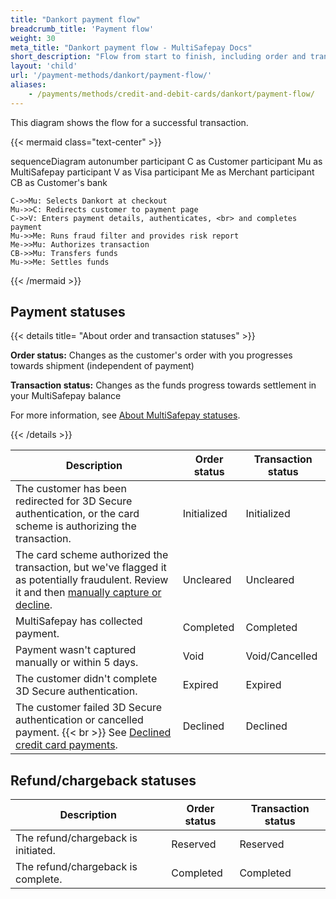 ```yaml
---
title: "Dankort payment flow"
breadcrumb_title: 'Payment flow'
weight: 30
meta_title: "Dankort payment flow - MultiSafepay Docs"
short_description: "Flow from start to finish, including order and transaction status changes"
layout: 'child'
url: '/payment-methods/dankort/payment-flow/'
aliases:
    - /payments/methods/credit-and-debit-cards/dankort/payment-flow/
---
```


This diagram shows the flow for a successful transaction.

{{< mermaid class="text-center" >}}

sequenceDiagram
    autonumber
    participant C as Customer
    participant Mu as MultiSafepay
    participant V as Visa
    participant Me as Merchant
    participant CB as Customer's bank

    C->>Mu: Selects Dankort at checkout
    Mu->>C: Redirects customer to payment page
    C->>V: Enters payment details, authenticates, <br> and completes payment
    Mu->>Me: Runs fraud filter and provides risk report
    Me->>Mu: Authorizes transaction
    CB->>Mu: Transfers funds 
    Mu->>Me: Settles funds

{{< /mermaid >}}
&nbsp;  

## Payment statuses

{{< details title= "About order and transaction statuses" >}}

**Order status:** Changes as the customer's order with you progresses towards shipment (independent of payment)

**Transaction status:** Changes as the funds progress towards settlement in your MultiSafepay balance

For more information, see [About MultiSafepay statuses](/about-payments/multisafepay-statuses/).

{{< /details >}}

| Description | Order status | Transaction status |
|---|---|---|
| The customer has been redirected for 3D Secure authentication, or the card scheme is authorizing the transaction. | Initialized | Initialized |
| The card scheme authorized the transaction, but we've flagged it as potentially fraudulent. Review it and then [manually capture or decline](/about-payments/uncleared-transactions/). | Uncleared | Uncleared |
| MultiSafepay has collected payment. | Completed | Completed |
| Payment wasn't captured manually or within 5 days. | Void | Void/Cancelled |
| The customer didn't complete 3D Secure authentication. | Expired | Expired |
| The customer failed 3D Secure authentication or cancelled payment. {{< br >}} See [Declined credit card payments](/about-payments/declined-status/). | Declined | Declined   |

## Refund/chargeback statuses

| Description | Order status | Transaction status |
|---|---|---|
| The refund/chargeback is initiated. | Reserved    | Reserved   |
| The refund/chargeback is complete.  | Completed      | Completed   |



